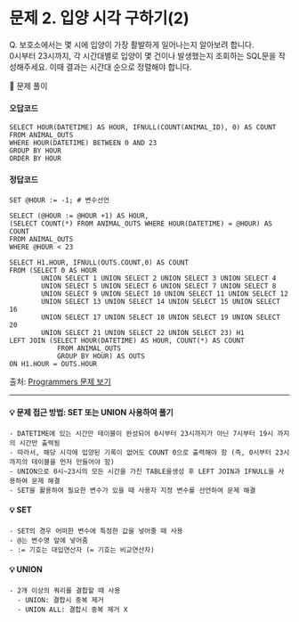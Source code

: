 # 문제 2. 입양 시각 구하기(2)

Q. 보호소에서는 몇 시에 입양이 가장 활발하게 일어나는지 알아보려 합니다. <br>
0시부터 23시까지, 각 시간대별로 입양이 몇 건이나 발생했는지 조회하는 SQL문을 작성해주세요. 이때 결과는 시간대 순으로 정렬해야 합니다.

🔑 문제 풀이

#### 오답코드
```mysql
SELECT HOUR(DATETIME) AS HOUR, IFNULL(COUNT(ANIMAL_ID), 0) AS COUNT
FROM ANIMAL_OUTS
WHERE HOUR(DATETIME) BETWEEN 0 AND 23
GROUP BY HOUR 
ORDER BY HOUR
```

#### 정답코드
```mysql
SET @HOUR := -1; # 변수선언

SELECT (@HOUR := @HOUR +1) AS HOUR,
(SELECT COUNT(*) FROM ANIMAL_OUTS WHERE HOUR(DATETIME) = @HOUR) AS COUNT 
FROM ANIMAL_OUTS
WHERE @HOUR < 23
```

```mysql
SELECT H1.HOUR, IFNULL(OUTS.COUNT,0) AS COUNT
FROM (SELECT 0 AS HOUR
        UNION SELECT 1 UNION SELECT 2 UNION SELECT 3 UNION SELECT 4
        UNION SELECT 5 UNION SELECT 6 UNION SELECT 7 UNION SELECT 8
        UNION SELECT 9 UNION SELECT 10 UNION SELECT 11 UNION SELECT 12
        UNION SELECT 13 UNION SELECT 14 UNION SELECT 15 UNION SELECT 16
        UNION SELECT 17 UNION SELECT 18 UNION SELECT 19 UNION SELECT 20
        UNION SELECT 21 UNION SELECT 22 UNION SELECT 23) H1
LEFT JOIN (SELECT HOUR(DATETIME) AS HOUR, COUNT(*) AS COUNT
            FROM ANIMAL_OUTS
            GROUP BY HOUR) AS OUTS 
ON H1.HOUR = OUTS.HOUR
```

출처: [Programmers 문제 보기](https://school.programmers.co.kr/learn/courses/30/lessons/59413)

----

#### 💡 문제 접근 방법: SET 또는 UNION 사용하여 풀기 
    - DATETIME에 있는 시간만 테이블이 완성되어 0시부터 23시까지가 아닌 7시부터 19시 까지의 시간만 출력됨 
    - 따라서, 해당 시각에 입양된 기록이 없어도 COUNT 0으로 출력해야 함 (즉, 0시부터 23시까지의 테이블을 먼저 만들어야 함)
    - UNION으로 0시~23시의 모든 시간을 가진 TABLE을생성 후 LEFT JOIN과 IFNULL을 사용하여 문제 해결
    - SET을 활용하여 필요한 변수가 있을 때 사용자 지정 변수를 선언하여 문제 해결 

#### 💡 SET 
    - SET의 경우 어떠한 변수에 특정한 값을 넣어줄 때 사용
    - @는 변수명 앞에 넣어줌
    - := 기호는 대입연산자 (= 기호는 비교연산자)
    
#### 💡 UNION
    - 2개 이상의 쿼리를 결합할 때 사용
      - UNION: 결합시 중복 제거
      - UNION ALL: 결합시 중복 제거 X
